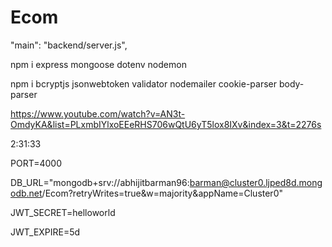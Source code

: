 # Ecom

"main": "backend/server.js",

npm i express mongoose dotenv nodemon

npm i bcryptjs jsonwebtoken validator nodemailer cookie-parser body-parser

https://www.youtube.com/watch?v=AN3t-OmdyKA&list=PLxmbIYlxoEEeRHS706wQtU6yT5lox8IXv&index=3&t=2276s



2:31:33






















PORT=4000

DB_URL="mongodb+srv://abhijitbarman96:barman@cluster0.ljped8d.mongodb.net/Ecom?retryWrites=true&w=majority&appName=Cluster0"

JWT_SECRET=helloworld

JWT_EXPIRE=5d